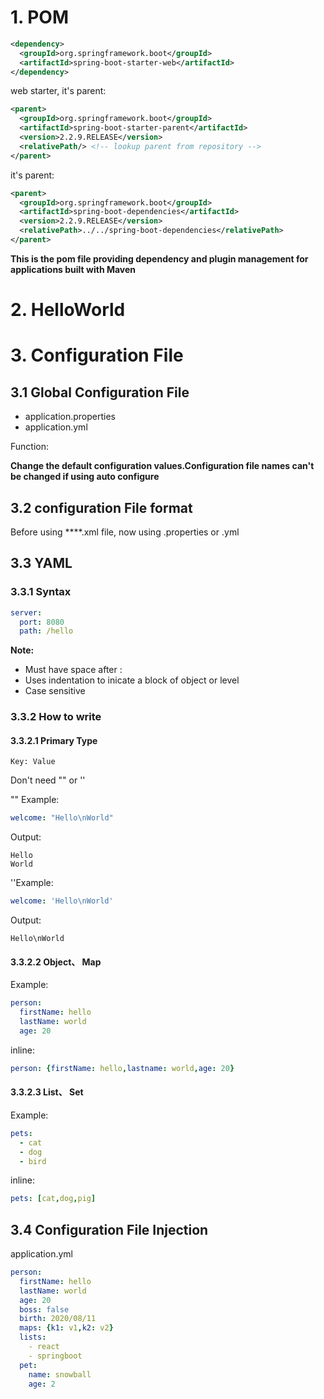 # 1. POM 

```xml
<dependency>
  <groupId>org.springframework.boot</groupId>
  <artifactId>spring-boot-starter-web</artifactId>
</dependency>
```

web starter, it's parent: 

```xml
<parent>
  <groupId>org.springframework.boot</groupId>
  <artifactId>spring-boot-starter-parent</artifactId>
  <version>2.2.9.RELEASE</version>
  <relativePath/> <!-- lookup parent from repository -->
</parent>

```

it's parent: 

```xml
<parent>
  <groupId>org.springframework.boot</groupId>
  <artifactId>spring-boot-dependencies</artifactId>
  <version>2.2.9.RELEASE</version>
  <relativePath>../../spring-boot-dependencies</relativePath>
</parent>
```

**This is the pom file  providing dependency and plugin management for applications built with Maven**

# 2. HelloWorld
[comment]: # (add source file)

# 3. Configuration File
## 3.1 Global Configuration File
- application.properties
- application.yml

Function: 

**Change the default configuration values.Configuration file names can't be changed if using auto configure**

## 3.2 configuration File format

Before using ****.xml file, now using .properties or .yml

## 3.3 YAML

### 3.3.1 Syntax
```yaml
server:
  port: 8080
  path: /hello
```
**Note:**
- Must have space after :
- Uses indentation to inicate a block of object or level
- Case sensitive

### 3.3.2 How to write

#### 3.3.2.1 Primary Type

```
Key: Value
```
Don't need "" or ''

"" Example:
```yaml
welcome: "Hello\nWorld"
```
Output:
```
Hello
World
```
''Example:
```yaml
welcome: 'Hello\nWorld'
```
Output:
```
Hello\nWorld
```

#### 3.3.2.2 Object、 Map

Example:
```yaml
person: 
  firstName: hello
  lastName: world
  age: 20
```
inline:
```yaml
person: {firstName: hello,lastname: world,age: 20}
```

#### 3.3.2.3 List、 Set

Example:
```yaml
pets:
  - cat
  - dog
  - bird
```
inline:
```yaml
pets: [cat,dog,pig]
```
## 3.4 Configuration File Injection

application.yml
```yaml
person:
  firstName: hello
  lastName: world
  age: 20
  boss: false
  birth: 2020/08/11
  maps: {k1: v1,k2: v2}
  lists:
    ‐ react
    ‐ springboot
  pet:
    name: snowball
    age: 2
```


